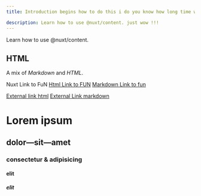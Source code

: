 ```yaml
---
title: Introduction begins how to do this i do you know how long time we have met each other  just local !

description: Learn how to use @nuxt/content. just wow !!!
---
```


Learn how to use @nuxt/content.

<!--more-->

## HTML

<p><span class="note">A mix of <em>Markdown</em> and <em>HTML</em>.</span></p>

<!--more-->

<nuxt-mountains ></nuxt-mountains>

<!--more-->

<nuxt-link to="/fun/">Nuxt Link to FuN</nuxt-link>
<a href="/fun/">Html Link to FUN</a>
[Markdown Link to fun](/fun/)

<a href="https://nuxtjs.org">External link html</a>
[External Link markdown](https://nuxtjs.org)

<!--more-->

# Lorem ipsum

## dolor—sit—amet

### consectetur &amp; adipisicing

#### elit

##### elit
